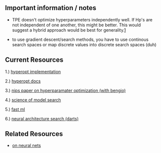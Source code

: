 ## Important information / notes
- TPE doesn't optimize hyperparameters independently well. If Hp's are
not independent of one another, this might be better. This would suggest
a hybrid approach would be best for generality.[1]

- to use gradient descent/search methods, you have to use continous
search spaces or map discrete values into discrete search spaces (duh)

## Current Resources
1.) [hyperopt implementation](https://github.com/hyperopt/hyperopt)

2.) [hyperopt docs](http://hyperopt.github.io/hyperopt/)

3.) [nips paper on hyperparamater optimization (with bengio)](https://papers.nips.cc/paper/4443-algorithms-for-hyper-parameter-optimization.pdf)

4.) [science of model search](https://arxiv.org/pdf/1209.5111.pdf)

5.) [fast ml](http://fastml.com/optimizing-hyperparams-with-hyperopt/)

6.) [neural architecture search (darts)](https://www.groundai.com/project/darts-differentiable-architecture-search/)


## Related Resources
- [on neural nets](neural_nets.md)

[1]: http://fastml.com/optimizing-hyperparams-with-hyperopt/